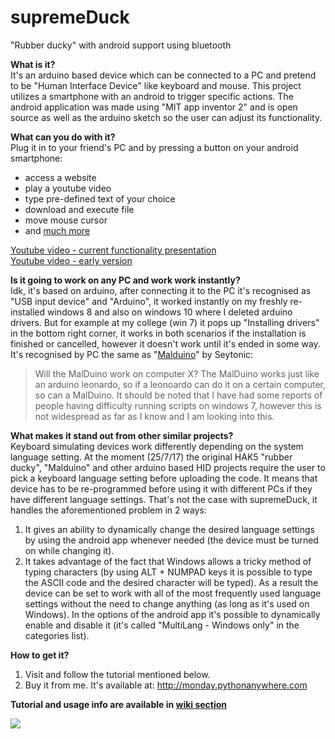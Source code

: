 # supremeDuck
"Rubber ducky" with android support using bluetooth



**What is it?**  
It's an arduino based device which can be connected to a PC and pretend to be "Human Interface Device" like keyboard and mouse. This project utilizes a smartphone with an android to trigger specific actions. The android application was made using "MIT app inventor 2" and is open source as well as the arduino sketch so the user can adjust its functionality.


**What can you do with it?**  
Plug it in to your friend's PC and by pressing a button on your android smartphone:
* access a website
* play a youtube video
* type pre-defined text of your choice
* download and execute file
* move mouse cursor
* and [much more](https://github.com/hak5darren/USB-Rubber-Ducky/wiki/Payloads)


[Youtube video - current functionality presentation](https://www.youtube.com/watch?v=iL2pS2EvqkY&index=3&list=PLnVVAaZSdNGtcMunS1_Wy3smTZLlzIaV2)  
[Youtube video - early version](https://www.youtube.com/watch?v=mwDT1gX9wzU&list=PLnVVAaZSdNGtcMunS1_Wy3smTZLlzIaV2&index=1)  


**Is it going to work on any PC and work work instantly?**  
Idk, it's based on arduino, after connecting it to the PC it's recognised as "USB input device" and "Arduino", it worked instantly on my freshly re-installed windows 8 and also on windows 10 where I deleted arduino drivers. But for example at my college (win 7) it pops up "Installing drivers" in the bottom right corner, it works in both scenarios if the installation is finished or cancelled, however it doesn't work until it's ended in some way. It's recognised by PC the same as "[Malduino](https://www.indiegogo.com/projects/malduino-badusb-arduino-usb#/)" by Seytonic:
> Will the MalDuino work on computer X?
> The MalDuino works just like an arduino leonardo, so if a leonoardo can do it on a certain computer, so can a MalDuino. It should be noted that I have had some reports of people having difficulty running scripts on windows 7, however this is not widespread as far as I know and I am looking into this.

**What makes it stand out from other similar projects?**  
Keyboard simulating devices work differently depending on the system language setting. At the moment (25/7/17) the original HAK5 "rubber ducky", "Malduino" and other arduino based HID projects require the user to pick a keyboard language setting before uploading the code. It means that device has to be re-programmed before using it with different PCs if they have different language settings. That's not the case with supremeDuck, it handles the aforementioned problem in 2 ways:
  1. It gives an ability to dynamically change the desired language settings by using the android app whenever needed (the device must    be turned on while changing it). 
  2. It takes advantage of the fact that Windows allows a tricky method of typing characters (by using ALT + NUMPAD keys it is possible to type the ASCII code and the desired character will be typed). As a result the device can be set to work with all of the most frequently used language settings without the need to change anything (as long as it's used on Windows). In the options of the android app it's possible to dynamically enable and disable it (it's called "MultiLang - Windows only" in the categories list).
  
**How to get it?**
1. Visit and follow the tutorial mentioned below.
2. Buy it from me. It's available at: http://monday.pythonanywhere.com


**Tutorial and usage info are available in [wiki section](https://github.com/michalmonday/supremeDuck/wiki)**  


![](http://i.imgur.com/LV6Ix5R.jpg)
